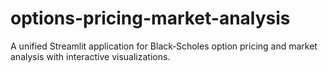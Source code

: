 # options-pricing-market-analysis
A unified Streamlit application for Black‑Scholes option pricing and market analysis with interactive visualizations.
